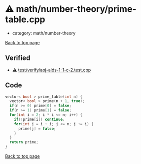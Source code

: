<!-- mathjax config similar to math.stackexchange -->
<script type="text/javascript" async
  src="https://cdnjs.cloudflare.com/ajax/libs/mathjax/2.7.5/MathJax.js?config=TeX-MML-AM_CHTML">
</script>
<script type="text/x-mathjax-config">
  MathJax.Hub.Config({
    TeX: { equationNumbers: { autoNumber: "AMS" }},
    tex2jax: {
      inlineMath: [ ['$','$'] ],
      processEscapes: true
    },
    "HTML-CSS": { matchFontHeight: false },
    displayAlign: "left",
    displayIndent: "2em"
  });
</script>

<script type="text/javascript" src="https://cdnjs.cloudflare.com/ajax/libs/jquery/3.4.1/jquery.min.js"></script>
<script src="https://cdn.jsdelivr.net/npm/jquery-balloon-js@1.1.2/jquery.balloon.min.js" integrity="sha256-ZEYs9VrgAeNuPvs15E39OsyOJaIkXEEt10fzxJ20+2I=" crossorigin="anonymous"></script>
<script type="text/javascript" src="../../../assets/js/copy-button.js"></script>
<link rel="stylesheet" href="../../../assets/css/copy-button.css" />


# :warning: math/number-theory/prime-table.cpp
* category: math/number-theory


[Back to top page](../../../index.html)



## Verified
* :warning: [test/verify/aoj-alds-1-1-c-2.test.cpp](../../../verify/test/verify/aoj-alds-1-1-c-2.test.cpp.html)


## Code
```cpp
vector< bool > prime_table(int n) {
  vector< bool > prime(n + 1, true);
  if(n >= 0) prime[0] = false;
  if(n >= 1) prime[1] = false;
  for(int i = 2; i * i <= n; i++) {
    if(!prime[i]) continue;
    for(int j = i + i; j <= n; j += i) {
      prime[j] = false;
    }
  }
  return prime;
}

```

[Back to top page](../../../index.html)

